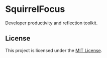 # SquirrelFocus

Developer productivity and reflection toolkit.

## License

This project is licensed under the [MIT License](LICENSE).
